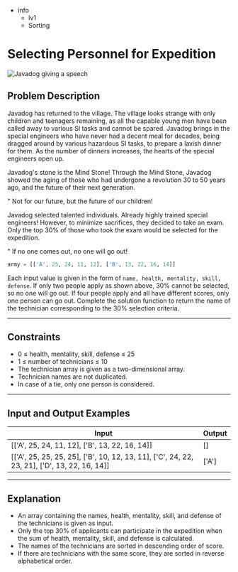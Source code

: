 - info
    - lv1
    - Sorting

# Selecting Personnel for Expedition
![Javadog giving a speech](./3_1.webp)

## Problem Description
Javadog has returned to the village. The village looks strange with only children and teenagers remaining, as all the capable young men have been called away to various SI tasks and cannot be spared. Javadog brings in the special engineers who have never had a decent meal for decades, being dragged around by various hazardous SI tasks, to prepare a lavish dinner for them. As the number of dinners increases, the hearts of the special engineers open up.

Javadog's stone is the Mind Stone! Through the Mind Stone, Javadog showed the aging of those who had undergone a revolution 30 to 50 years ago, and the future of their next generation.

" Not for our future, but the future of our children!

Javadog selected talented individuals. Already highly trained special engineers! However, to minimize sacrifices, they decided to take an exam. Only the top 30% of those who took the exam would be selected for the expedition.


" If no one comes out, no one will go out!

```py
army = [['A', 25, 24, 11, 12], ['B', 13, 22, 16, 14]]
```

Each input value is given in the form of `name, health, mentality, skill, defense`. If only two people apply as shown above, 30% cannot be selected, so no one will go out. If four people apply and all have different scores, only one person can go out. Complete the solution function to return the name of the technician corresponding to the 30% selection criteria.



---

## Constraints

- 0 ≤ health, mentality, skill, defense ≤ 25
- 1 ≤ number of technicians ≤ 10
- The technician array is given as a two-dimensional array.
- Technician names are not duplicated.
- In case of a tie, only one person is considered.

---

## Input and Output Examples

|          Input         |  Output |
| ------------------------ | ------- |
| [['A', 25, 24, 11, 12], ['B', 13, 22, 16, 14]] | [] |
| [['A', 25, 25, 25, 25], ['B', 10, 12, 13, 11], ['C', 24, 22, 23, 21], ['D', 13, 22, 16, 14]] | ['A'] |

---

## Explanation

- An array containing the names, health, mentality, skill, and defense of the technicians is given as input.
- Only the top 30% of applicants can participate in the expedition when the sum of health, mentality, skill, and defense is calculated.
- The names of the technicians are sorted in descending order of score.
- If there are technicians with the same score, they are sorted in reverse alphabetical order.